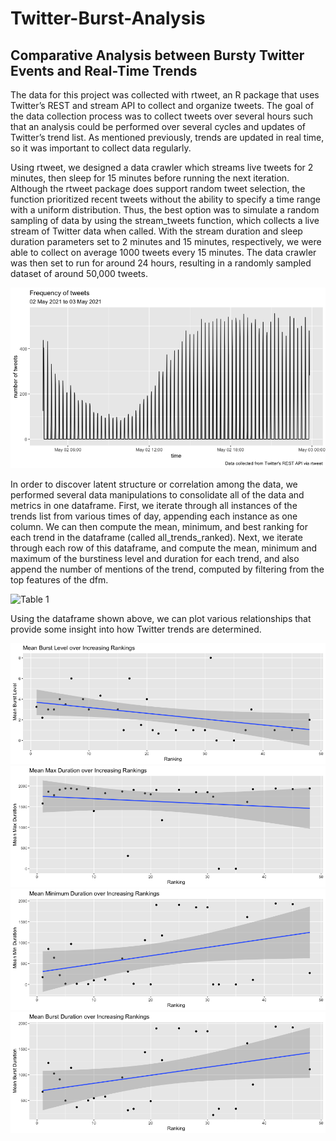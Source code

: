 # Twitter-Burst-Analysis

## Comparative Analysis between Bursty Twitter Events and Real-Time Trends


The data for this project was collected with rtweet, an R package that uses Twitter’s REST and stream API to collect and organize tweets. The goal of the data collection process was to collect tweets over several hours such that an analysis could be performed over several cycles and updates of Twitter’s trend list. As mentioned previously, trends are updated in real time, so it was important to collect data regularly.

Using rtweet, we designed a data crawler which streams live tweets for 2 minutes, then sleep for 15 minutes before running the next iteration. Although the rtweet package does support random tweet selection, the function prioritized recent tweets without the ability to specify a time range with a uniform distribution. Thus, the best option was to simulate a random sampling of data by using the stream_tweets function, which collects a live stream of Twitter data when called. With the stream duration and sleep duration parameters set to 2 minutes and 15 minutes, respectively, we were able to collect on average 1000 tweets every 15 minutes. The data crawler was then set to run for around 24 hours, resulting in a randomly sampled dataset of around 50,000 tweets.

![Figure 1](/figures/tweet_stream_frequency.png)

In order to discover latent structure or correlation among the data, we performed several data manipulations to consolidate all of the data and metrics in one dataframe. First, we iterate through all instances of the trends list from various times of day, appending each instance as one column. We can then compute the mean, minimum, and best ranking for each trend in the dataframe (called all_trends_ranked). Next, we iterate through each row of this dataframe, and compute the mean, minimum and maximum of the burstiness level and duration for each trend, and also append the number of mentions of the trend, computed by filtering from the top features of the dfm.

![Table 1](/figures/all_trends_ranked_df.png)

Using the dataframe shown above, we can plot various relationships that provide some insight into how Twitter trends are determined.

![Figure 2](/figures/plot1.png)
![Figure 3](/figures/plot2.png)
![Figure 4](/figures/plot3.png)
![Figure 5](/figures/plot4.png)
